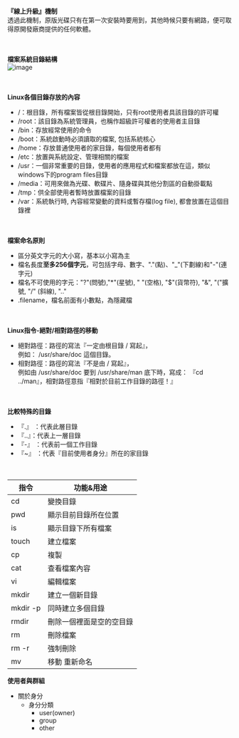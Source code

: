 **『線上升級』機制**<br>
透過此機制，原版光碟只有在第一次安裝時要用到，其他時候只要有網路，便可取得原開發廠商提供的任何軟體。<br><br><br>

**檔案系統目錄結構**<br>
![image](https://user-images.githubusercontent.com/91866984/143556100-09381f3b-fc97-4407-aaad-91e14e92a5df.png)<br><br><br>

**Linux各個目錄存放的內容**<br>
* /：根目錄，所有檔案皆從根目錄開始，只有root使用者具該目錄的許可權<br>
* /root：該目錄為系統管理員，也稱作超級許可權者的使用者主目錄<br>
* /bin：存放經常使用的命令<br>
* /boot：系統啟動時必須讀取的檔案, 包括系統核心<br>
* /home：存放普通使用者的家目錄，每個使用者都有<br>
* /etc：放置與系統設定、管理相關的檔案<br>
* /usr：一個非常重要的目錄，使用者的應用程式和檔案都放在這，類似windows下的program files目錄<br>
* /media：可用來做為光碟、軟碟片、隨身碟與其他分割區的自動掛載點<br>
* /tmp：供全部使用者暫時放置檔案的目錄<br>
* /var：系統執行時, 內容經常變動的資料或暫存檔(log file), 都會放置在這個目錄裡<br><br><br>

**檔案命名原則**
* 區分英文字元的大小寫，基本以小寫為主<br>
* 檔名長度**至多256個字元**，可包括字母、數字、"."(點)、"_"(下劃線)和"-"(連字元)<br>
* 檔名不可使用的字元："?"(問號),"*"(星號), " "(空格), "$"(貨幣符), "&", "("擴號, "/" (斜線), ".."<br>
* .filename，檔名前面有小數點，為隱藏檔<br><br><br>

**Linux指令-絕對/相對路徑的移動**<br>
* 絕對路徑：路徑的寫法『一定由根目錄 / 寫起』，<br>
例如： /usr/share/doc 這個目錄。<br>
* 相對路徑：路徑的寫法『不是由 / 寫起』，<br>
例如由 /usr/share/doc 要到 /usr/share/man 底下時，寫成： 『cd ../man』，相對路徑意指『相對於目前工作目錄的路徑！』<br><br><br>

**比較特殊的目錄**<br>
* 『.』 ：代表此層目錄<br>
* 『..』：代表上一層目錄<br>
* 『-』 ：代表前一個工作目錄<br>
* 『~』 ：代表『目前使用者身分』所在的家目錄<br><br><br>

|指令|功能&用途|
|---|---------|
|cd|變換目錄|
|pwd|顯示目前目錄所在位置|
|is|顯示目錄下所有檔案|
|touch|建立檔案|
|cp|複製|
|cat|查看檔案內容|
|vi|編輯檔案|
|mkdir|建立一個新目錄|
|mkdir -p|同時建立多個目錄|
|rmdir|刪除一個裡面是空的空目錄|
|rm|刪除檔案|
|rm -r|強制刪除|
|mv|移動 重新命名|<br>

**使用者與群組**<br>
* 關於身分<br>
   * 身分分類<br>
     * user(owner)<br>
     * group<br>
     * other<br>

